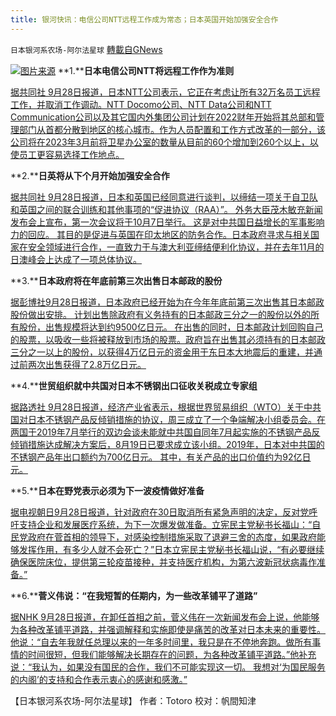 ```yaml
---
title: 银河快讯：电信公司NTT远程工作成为常态；日本英国开始加强安全合作
---
```

`日本银河系农场-阿尔法星球` [轉載自GNews](https://gnews.org/zh-hans/1561914/)

![](https://assets.gnews.org/wp-content/uploads/2021/09/图片2-30.png)[图片来源](https://www.sankei.com/)
**1.****日本电信公司NTT将远程工作作为准则**

[据共同社  9月28日报道，日本NTT公司表示，它正在考虑让所有32万名员工远程工作，并取消工作调动。NTT Docomo公司、NTT Data公司和NTT Communication公司以及其它国内外集团公司计划在2022财年开始将其总部和管理部门从首都分散到地区的核心城市。作为人员配置和工作方式改革的一部分，该公司将在2023年3月前将卫星办公室的数量从目前的60个增加到260个以上，以使员工更容易选择工作地点。](https://english.kyodonews.net/news/2021/09/cbc5ab620b29-japan-telecom-ntt-eyes-remote-work-as-norm-for-all-320000-employees.html)

**2.****日英将从下个月开始加强安全合作**

[据共同社 9月28日报道，日本和英国已经同意进行谈判，以缔结一项关于自卫队和英国之间的联合训练和其他事项的“促进协议（RAA）”。 外务大臣茂木敏充新闻发布会上宣布，第一次会议将于10月7日举行。 这是对中共国日益增长的军事影响力的回应。 其目的是促进与英国在印太地区的防务合作。日本政府寻求与相关国家在安全领域进行合作，一直致力于与澳大利亚缔结便利化协议，并在去年11月的日澳峰会上达成了一项总体协议。](https://news.yahoo.co.jp/articles/36850750c23ad08229c6a3a96b669c0a3fa7dda5)

**3.****日本政府将在年底前第三次出售日本邮政的股份**

[据彭博社9月28日报道，日本政府已经开始为在今年年底前第三次出售其日本邮政股份做出安排。 计划出售除政府有义务持有的日本邮政三分之一的股份以外的所有股份，出售规模将达到约9500亿日元。 在出售的同时，日本邮政计划回购自己的股票，以吸收一些将被释放到市场的股票。政府旨在出售其必须持有的日本邮政三分之一以上的股份，以获得4万亿日元的资金用于东日本大地震后的重建，并通过前两次出售获得了2.8万亿日元。](https://news.yahoo.co.jp/articles/5ee6a9b4dc3e75ef0faaa51984417173dde7e9cd)

**4.****世贸组织就中共国对日本不锈钢出口征收关税成立专家组**

[据路透社 9月28日报道，经济产业省表示，根据世界贸易组织（WTO）关于中共国对日本不锈钢产品反倾销措施的协议，周三成立了一个争端解决小组委员会。在两国于2019年7月举行的双边会谈未能就中共国自同年7月起实施的不锈钢产品反倾销措施达成解决方案后，8月19日已要求成立该小组。2019年，日本对中共国的不锈钢产品年出口额约为700亿日元。 其中，有关产品的出口价值约为92亿日元。](https://news.yahoo.co.jp/articles/270c414fbbca47ceb4760f3390e00467982b1258)

**5.****日本在野党表示必须为下一波疫情做好准备**

[据电视朝日9月28日报道，针对政府在30日取消所有紧急声明的决定，反对党呼吁支持企业和发展医疗系统，为下一次爆发做准备。立宪民主党秘书长福山：“自民党政府在菅首相的领导下，对感染控制措施采取了退避三舍的态度，如果政府能够发挥作用，有多少人就不会死亡？”日本立宪民主党秘书长福山说，“有必要继续确保医院床位，提供第三轮疫苗接种，并支持医疗机构，为第六波新冠状病毒作准备。”](https://news.yahoo.co.jp/articles/3f3fee63895dd4be4a2419b184a35f06c4b773a9)

**6.****菅义伟说：“在我短暂的任期内，为一些改革铺平了道路”**

[据NHK 9月28日报道，在卸任首相之前，菅义伟在一次新闻发布会上说，他能够为各种改革铺平道路，并强调解释和实施即使是痛苦的改革对日本未来的重要性。他说：“自去年我就任总理以来的一年多时间里，我只是在不停地奔跑。做所有事情的时间很短，但我们能够解决长期存在的问题，为各种改革铺平道路。”他补充说：“我认为，如果没有国民的合作，我们不可能实现这一切。 我想对‘为国民服务的内阁’的支持和合作表示衷心的感谢和感激。”](https://www3.nhk.or.jp/news/html/20210928/k10013281481000.html?utm_int=news-politics_contents_list-items_001)

【日本银河系农场-阿尔法星球】
作者：Totoro
校对：帆間知津
